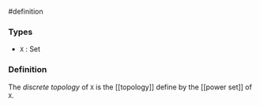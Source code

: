 #definition
### Types
- `X` : Set
### Definition
The *discrete topology* of `X` is the [[topology]] define by the [[power set]] of `X`.
